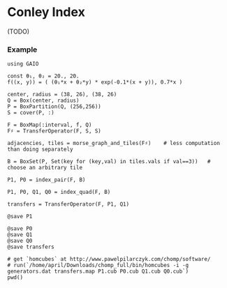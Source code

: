 # Conley Index

(TODO)

### Example

```@example 1
using GAIO 

const θ₁, θ₂ = 20., 20.
f((x, y)) = ( (θ₁*x + θ₂*y) * exp(-0.1*(x + y)), 0.7*x )

center, radius = (38, 26), (38, 26)
Q = Box(center, radius)
P = BoxPartition(Q, (256,256))
S = cover(P, :)

F = BoxMap(:interval, f, Q)
F♯ = TransferOperator(F, S, S)

adjacencies, tiles = morse_graph_and_tiles(F♯)    # less computation than doing separately
```

```@example 1
B = BoxSet(P, Set(key for (key,val) in tiles.vals if val==3))   # choose an arbitrary tile
```

```@example 1
P1, P0 = index_pair(F, B)
```

```@example 1
P1, P0, Q1, Q0 = index_quad(F, B)
```

```@example 1
transfers = TransferOperator(F, P1, Q1)
```

```@example 1
@save P1 
```

```@example 1
@save P0
@save Q1
@save Q0
@save transfers
```

```@example 1
# get `homcubes` at http://www.pawelpilarczyk.com/chomp/software/
# run(`/home/april/Downloads/chomp_full/bin/homcubes -i -g generators.dat transfers.map P1.cub P0.cub Q1.cub Q0.cub`)
pwd()
```
